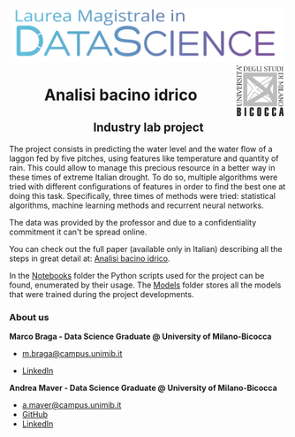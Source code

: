 <p  float="left">
<img  src="https://github.com/andreamaver/DataVisualization/blob/main/images/DSLogo.png"  width = "500"/>
<img  src="https://github.com/andreamaver/DataVisualization/blob/main/images/BicoccaLogo.png"  width = "100"  align="right"/>
</p>

<h1  align="center">Analisi bacino idrico</h1>
<h2  align="center">Industry lab project</h2>


The project consists in predicting the water level and the water flow of a laggon fed by five pitches, using features like temperature and quantity of rain. This could allow to manage this precious resource in a better way in these times of extreme Italian drought. To do so, multiple algorithms were tried with different configurations of features in order to find the best one at doing this task. Specifically, three times of methods were tried: statistical algorithms, machine learning methods and recurrent neural networks.

The data was provided by the professor and due to a confidentiality commitment it can't be spread online.

You can check out the full paper (available only in Italian) describing all the steps in great detail at: [Analisi bacino idrico](https://github.com/andreamaver/IndustryLab/blob/main/Braga_Maver_Bacino_idrico.pdf "Braga_Maver_Bacino_idrico.pdf").

  

In the [Notebooks](https://github.com/andreamaver/IndustryLab/tree/main/Notebooks) folder the Python scripts used for the project can be found, enumerated by their usage. The [Models](https://github.com/andreamaver/IndustryLab/tree/main/Models) folder stores all the models that were trained during the project developments.

  
### About us

**Marco Braga - Data Science Graduate @ University of Milano-Bicocca**

* m.braga@campus.unimib.it

* [LinkedIn](https://www.linkedin.com/in/marco-braga-8633aa243/)

**Andrea Maver - Data Science Graduate @ University of Milano-Bicocca**
* a.maver@campus.unimib.it
* [GitHub](https://github.com/andreamaver)
* [LinkedIn](https://www.linkedin.com/in/andrea-maver-b19047259/)

 